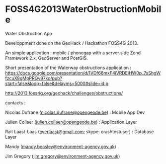FOSS4G2013WaterObstructionMobile
================================

Water Obstruction App

Developpment done on the GeoHack / Hackathon FOSS4G 2013.

An simple application : mobile / phonegap with a server side Zend Framework 2.x, GeoServer and PostGIS.

Short presentation of the Waterway obstructions application :
https://docs.google.com/presentation/d/1VDf68mxF4iVRDEiHW0p_7sShgWfzcuX8gMpPRQv87xo/pub?start=false&loop=false&delayms=5000#slide=id.p

http://2013.foss4g.org/geohack/challenges/obstructions/

contacts :

Nicolas Dufrane (nicolas.dufrane@opengeode.be) :  Mobile App Dev

Julien Collaer (julien.collaer@opengeode.be) : Application Layer

Rait Laast-Laas (everlaast@gmail.com; skype: crashtestuser) : Database Layer

Mandy (mandy.beasley@environment-agency.gov.uk)

Jim Gregory (jim.gregory@environment-agency.gov.uk)


